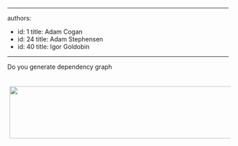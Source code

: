 

---
authors:
  - id: 1
    title: Adam Cogan
  - id: 24
    title: Adam Stephensen
  - id: 40
    title: Igor Goldobin
---




<span class='intro'> Do you generate dependency graph </span>

​<img width="685" height="209" class="ssw-rteStyle-ImageArea" src="/SoftwareDevelopment/RulestobetterArchitectureandCodeReview/PublishingImages/TimePRODependence.png" alt="" style="height&#58;119px;width&#58;620px;margin&#58;5px;" /><br><br>


